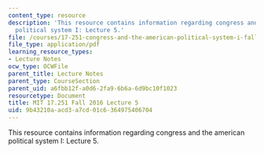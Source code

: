 ```yaml
---
content_type: resource
description: 'This resource contains information regarding congress and the american
  political system I: Lecture 5.'
file: /courses/17-251-congress-and-the-american-political-system-i-fall-2016/9b43210aacd3a7cd01c6364975406704_MIT17_251F16_Lec5.pdf
file_type: application/pdf
learning_resource_types:
- Lecture Notes
ocw_type: OCWFile
parent_title: Lecture Notes
parent_type: CourseSection
parent_uid: a6fbb12f-a0d6-2fa9-6b6a-6d9bc10f1023
resourcetype: Document
title: MIT 17.251 Fall 2016 Lecture 5
uid: 9b43210a-acd3-a7cd-01c6-364975406704
---
```

This resource contains information regarding congress and the american political system I: Lecture 5.

